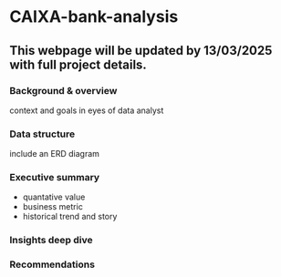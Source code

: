 # CAIXA-bank-analysis

## This webpage will be updated by 13/03/2025 with full project details.

### Background & overview
context and goals in eyes of data analyst

### Data structure
include an ERD diagram

### Executive summary
- quantative value
- business metric
- historical trend and story

### Insights deep dive

### Recommendations

